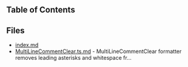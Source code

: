 ## Table of Contents


## Files

- [index.md](index.md)
- [MultiLineCommentClear.ts.md](MultiLineCommentClear.ts.md) - MultiLineCommentClear formatter removes leading asterisks and whitespace fr...
